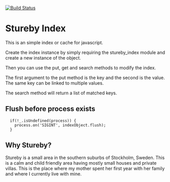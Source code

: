 [![Build Status](https://travis-ci.org/softbrix/stureby_index.svg?branch=master)](https://travis-ci.org/softbrix/stureby_index)

# Stureby Index
This is an simple index or cache for javascript.

Create the index instance by simply requiring the stureby_index module and create a
new instance of the object.

Then you can use the put, get and search methods to modify the index.

The first argument to the put method is the key and the second is the value.
The same key can be linked to multiple values.

The search method will return a list of matched keys.

## Flush before process exists
```
  if(!_.isUndefined(process)) {
    process.on('SIGINT', indexObject.flush);
  }
```

## Why Stureby?
Stureby is a small area in the southern suburbs of Stockholm, Sweden. This is a
calm and child friendly area having mostly small houses and private villas.
This is the place where my mother spent her first year with her family and where
 I currently live with mine.
